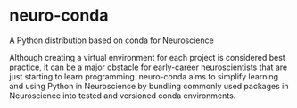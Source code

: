 # neuro-conda
A Python distribution based on conda for Neuroscience

Although creating a virtual environment for each project is considered best practice, it can be a major obstacle for early-career neuroscientists that are just starting to learn programming. neuro-conda aims to simplify learning and using Python in Neuroscience by bundling commonly used packages in Neuroscience into tested and versioned conda environments. 
